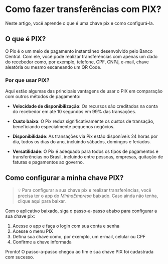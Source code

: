 # Como fazer transferências com PIX? 

Neste artigo, você aprende o que é uma chave pix e como configurá-la.

## O que é PIX?

O Pix é o um meio de pagamento instantâneo desenvolvido pelo Banco Central. Com ele, você pode realizar transferências com apenas um dado do recebedor como, por exemplo, telefone, CPF, CNPJ, e-mail, chave aleatória ou mesmo escaneando um QR Code.

### Por que usar PIX?

Aqui estão algumas das principais vantagens de usar o PIX em comparação com outros métodos de pagamento:

- **Velocidade de disponibilização**: Os recursos são creditados na conta do recebedor em até 10 segundos em 99% das transações.
  
- **Custo baixo**: O Pix reduz significativamente os custos de transação, beneficiando especialmente pequenos negócios.
  
- **Disponibilidade**: As transações via Pix estão disponíveis 24 horas por dia, todos os dias do ano, incluindo sábados, domingos e feriados.
  
- **Versatilidade**: O Pix é adequado para todos os tipos de pagamentos e transferências no Brasil, incluindo entre pessoas, empresas, quitação de faturas e pagamentos ao governo.


## Como configurar a minha chave PIX?

> :bulb: Para configurar a sua chave pix e realizar transferências, você precisa ter o app do *MinhaEmpresa* baixado. Caso ainda não tenha, clique aqui para baixar. 

Com o aplicativo baixado, siga o passo-a-passo abaixo para configurar a sua chave pix:

1. Acesse o app e faça o login com sua conta e senha </li>
2. Acesse o menu PIX
3. Defina sua chave como, por exemplo, um e-mail, celular ou CPF
4. Confirme a chave informada

Pronto! O passo-a-passo chegou ao fim e sua chave PIX foi cadastrada com sucesso.





